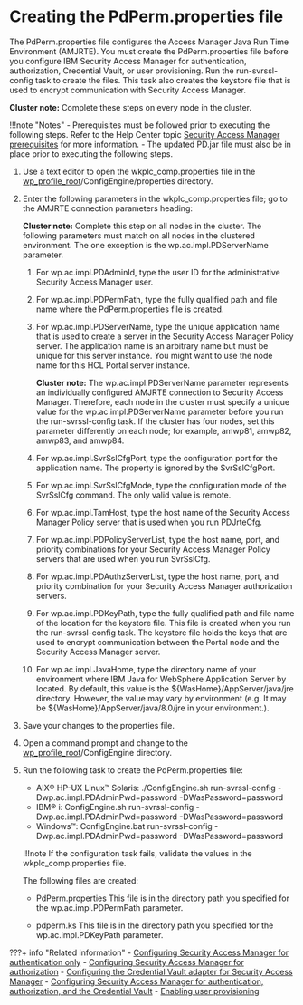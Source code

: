 # Creating the PdPerm.properties file

The PdPerm.properties file configures the Access Manager Java Run Time Environment (AMJRTE). You must create the PdPerm.properties file before you configure IBM Security Access Manager for authentication, authorization, Credential Vault, or user provisioning. Run the run-svrssl-config task to create the files. This task also creates the keystore file that is used to encrypt communication with Security Access Manager.

**Cluster note:** Complete these steps on every node in the cluster.

!!!note "Notes"
    - Prerequisites must be followed prior to executing the following steps. Refer to the Help Center topic [Security Access Manager prerequisites](tam_prereq.md) for more information.
    - The updated PD.jar file must also be in place prior to executing the following steps.

1.  Use a text editor to open the wkplc\_comp.properties file in the [wp\_profile\_root](../../../../../../../../guide_me/wpsdirstr.md#wp_profile_root)/ConfigEngine/properties directory.

2.  Enter the following parameters in the wkplc\_comp.properties file; go to the AMJRTE connection parameters heading:

    **Cluster note:** Complete this step on all nodes in the cluster. The following parameters must match on all nodes in the clustered environment. The one exception is the wp.ac.impl.PDServerName parameter.

    1.  For wp.ac.impl.PDAdminId, type the user ID for the administrative Security Access Manager user.

    2.  For wp.ac.impl.PDPermPath, type the fully qualified path and file name where the PdPerm.properties file is created.

    3.  For wp.ac.impl.PDServerName, type the unique application name that is used to create a server in the Security Access Manager Policy server. The application name is an arbitrary name but must be unique for this server instance. You might want to use the node name for this HCL Portal server instance.

        **Cluster note:** The wp.ac.impl.PDServerName parameter represents an individually configured AMJRTE connection to Security Access Manager. Therefore, each node in the cluster must specify a unique value for the wp.ac.impl.PDServerName parameter before you run the run-svrssl-config task. If the cluster has four nodes, set this parameter differently on each node; for example, amwp81, amwp82, amwp83, and amwp84.

    4.  For wp.ac.impl.SvrSslCfgPort, type the configuration port for the application name. The property is ignored by the SvrSslCfgPort.

    5.  For wp.ac.impl.SvrSslCfgMode, type the configuration mode of the SvrSslCfg command. The only valid value is remote.

    6.  For wp.ac.impl.TamHost, type the host name of the Security Access Manager Policy server that is used when you run PDJrteCfg.

    7.  For wp.ac.impl.PDPolicyServerList, type the host name, port, and priority combinations for your Security Access Manager Policy servers that are used when you run SvrSslCfg.

    8.  For wp.ac.impl.PDAuthzServerList, type the host name, port, and priority combination for your Security Access Manager authorization servers.

    9.  For wp.ac.impl.PDKeyPath, type the fully qualified path and file name of the location for the keystore file. This file is created when you run the run-svrssl-config task. The keystore file holds the keys that are used to encrypt communication between the Portal node and the Security Access Manager server.

    10. For wp.ac.impl.JavaHome, type the directory name of your environment where IBM Java for WebSphere Application Server by located. By default, this value is the $\{WasHome\}/AppServer/java/jre directory. However, the value may vary by environment \(e.g. It may be $\{WasHome\}/AppServer/java/8.0/jre in your environment.\).

3.  Save your changes to the properties file.

4.  Open a command prompt and change to the [wp\_profile\_root](../../../../../../../../guide_me/wpsdirstr.md#wp_profile_root)/ConfigEngine directory.

5.  Run the following task to create the PdPerm.properties file:

    -   AIX® HP-UX Linux™ Solaris: ./ConfigEngine.sh run-svrssl-config -Dwp.ac.impl.PDAdminPwd=password -DWasPassword=password
    -   IBM® i: ConfigEngine.sh run-svrssl-config -Dwp.ac.impl.PDAdminPwd=password -DWasPassword=password
    -   Windows™: ConfigEngine.bat run-svrssl-config -Dwp.ac.impl.PDAdminPwd=password -DWasPassword=password

    !!!note
        If the configuration task fails, validate the values in the wkplc\_comp.properties file.

    The following files are created:

    -   PdPerm.properties
        This file is in the directory path you specified for the wp.ac.impl.PDPermPath parameter.

    -   pdperm.ks
        This file is in the directory path you specified for the wp.ac.impl.PDKeyPath parameter.



???+ info "Related information"
    - [Configuring Security Access Manager for authentication only](cfg_tam_auth.md)
    - [Configuring Security Access Manager for authorization](tam_setup_esm.md)
    - [Configuring the Credential Vault adapter for Security Access Manager](tam_vault.md)
    - [Configuring Security Access Manager for authentication, authorization, and the Credential Vault](tam_prov_usrs.md)
    - [Enabling user provisioning](../usr_prov.md)

